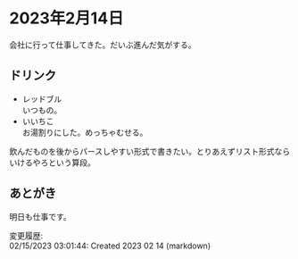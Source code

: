 # 2023年2月14日

会社に行って仕事してきた。だいぶ進んだ気がする。

## ドリンク

- レッドブル  
いつもの。
- いいちこ  
お湯割りにした。めっちゃむせる。

飲んだものを後からパースしやすい形式で書きたい。とりあえずリスト形式ならいけるやろという算段。

## あとがき

明日も仕事です。

変更履歴:  
02/15/2023 03:01:44: Created 2023 02 14 (markdown)  
